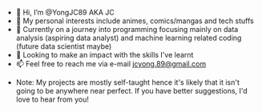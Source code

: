 - 👋 Hi, I’m @YongJC89 AKA JC
- 👀 My personal interests include animes, comics/mangas and tech stuffs
- 🌱 Currently on a journey into programming focusing mainly on data analysis (aspiring data analyst) and machine learning related coding (future data scientist maybe)
- 💞️ Looking to make an impact with the skills I've learnt
- 📫 Feel free to reach me via e-mail jcyong.89@gmail.com

* Note: My projects are mostly self-taught hence it's likely that it isn't going to be anywhere near perfect. If you have better suggestions, I'd love to hear from you!

<!---
YongJC89/YongJC89 is a ✨ special ✨ repository because its `README.md` (this file) appears on your GitHub profile.
You can click the Preview link to take a look at your changes.
--->
